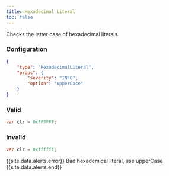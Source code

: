 ```yaml
---
title: Hexadecimal Literal
toc: false
---
```


Checks the letter case of hexadecimal literals.

### Configuration

```json
{
    "type": "HexadecimalLiteral",
    "props": {
        "severity": "INFO",
        "option": "upperCase"
    }
}
```

### Valid

```java
var clr = 0xFFFFFF;
```

### Invalid

```java
var clr = 0xffffff;
```

{{site.data.alerts.error}} Bad hexademical literal, use upperCase {{site.data.alerts.end}}